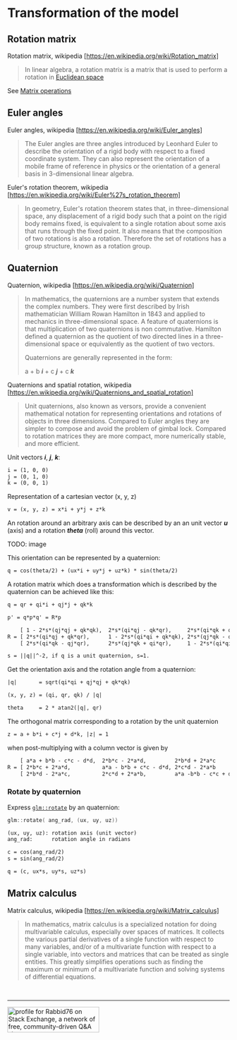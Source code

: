 # Transformation of the model

## Rotation matrix

Rotation matrix, wikipedia [https://en.wikipedia.org/wiki/Rotation_matrix]
> In linear algebra, a rotation matrix is a matrix that is used to perform a rotation in [Euclidean space](https://en.wikipedia.org/wiki/Euclidean_space)

See [Matrix operations](https://github.com/Rabbid76/graphics-snippets/blob/master/documentation/matrix_operations.md)

## Euler angles

Euler angles, wikipedia [https://en.wikipedia.org/wiki/Euler_angles]
> The Euler angles are three angles introduced by Leonhard Euler to describe the orientation of a rigid body with respect to a fixed coordinate system. They can also represent the orientation of a mobile frame of reference in physics or the orientation of a general basis in 3-dimensional linear algebra.

Euler's rotation theorem, wikipedia [https://en.wikipedia.org/wiki/Euler%27s_rotation_theorem]
> In geometry, Euler's rotation theorem states that, in three-dimensional space, any displacement of a rigid body such that a point on the rigid body remains fixed, is equivalent to a single rotation about some axis that runs through the fixed point. It also means that the composition of two rotations is also a rotation. Therefore the set of rotations has a group structure, known as a rotation group.

## Quaternion

Quaternion, wikipedia [https://en.wikipedia.org/wiki/Quaternion]
> In mathematics, the quaternions are a number system that extends the complex numbers. They were first described by Irish mathematician William Rowan Hamilton in 1843 and applied to mechanics in three-dimensional space. A feature of quaternions is that multiplication of two quaternions is non commutative. Hamilton defined a quaternion as the quotient of two directed lines in a three-dimensional space or equivalently as the quotient of two vectors.
>
> Quaternions are generally represented in the form:
>
> a + b ***i*** + c ***j*** + c ***k*** 

Quaternions and spatial rotation, wikipedia  [https://en.wikipedia.org/wiki/Quaternions_and_spatial_rotation]

> Unit quaternions, also known as versors, provide a convenient mathematical notation for representing orientations and rotations of objects in three dimensions. Compared to Euler angles they are simpler to compose and avoid the problem of gimbal lock. Compared to rotation matrices they are more compact, more numerically stable, and more efficient.

Unit vectors ***i***, ***j***, ***k***:

```txt
i = (1, 0, 0)
j = (0, 1, 0)
k = (0, 0, 1)
```

Representation of a cartesian vector (x, y, z)

```txt
v = (x, y, z) = x*i + y*j + z*k
```

An rotation around an arbitrary axis can be described by an an unit vector ***u*** (axis) and a rotation ***theta*** (roll) around this vector.

TODO: image

This orientation can be represented by a quaternion:

```txt
q = cos(theta/2) + (ux*i + uy*j + uz*k) * sin(theta/2)
```

A rotation matrix which does a transformation which is described by the quaternion can be achieved like this:

```txt
q = qr + qi*i + qj*j + qk*k

p' = q*p*q' = R*p

    [ 1 - 2*s*(qj*qj + qk*qk),  2*s*(qi*qj - qk*qr),     2*s*(qi*qk + qj*qr)     ]
R = [ 2*s*(qi*qj + qk*qr),      1 - 2*s*(qi*qi + qk*qk), 2*s*(qj*qk - qi*qr)     ]
    [ 2*s*(qi*qk - qj*qr),      2*s*(qj*qk + qi*qr),     1 - 2*s*(qi*qi + qj*qj) ]

s = ||q||^-2, if q is a unit quaternion, s=1.
```

Get the orientation axis and the rotation angle from a quaternion:

```txt
|q|       = sqrt(qi*qi + qj*qj + qk*qk)

(x, y, z) = (qi, qr, qk) / |q|

theta     = 2 * atan2(|q|, qr)
```

The orthogonal matrix corresponding to a rotation by the unit quaternion 

```txt
z = a + b*i + c*j + d*k, |z| = 1
```  

when post-multiplying with a column vector is given by

```txt
    [ a*a + b*b - c*c - d*d,  2*b*c - 2*a*d,         2*b*d + 2*a*c        ]
R = [ 2*b*c + 2*a*d,          a*a - b*b + c*c - d*d, 2*c*d - 2*a*b        ]
    [ 2*b*d - 2*a*c,          2*c*d + 2*a*b,         a*a -b*b - c*c + d*d ]
```

### Rotate by quaternion

Express [`glm::rotate`](https://glm.g-truc.net/0.9.8/api/a00232.html#ga2020c91bf61e050882b3a5c18eada700) by an quaternion:

```cpp
glm::rotate( ang_rad, (ux, uy, uz))
```

```txt
(ux, uy, uz): rotation axis (unit vector)
ang_rad:      rotation angle in radians

c = cos(ang_rad/2)
s = sin(ang_rad/2)

q = (c, ux*s, uy*s, uz*s)
```

## Matrix calculus

Matrix calculus, wikipedia [https://en.wikipedia.org/wiki/Matrix_calculus]
> In mathematics, matrix calculus is a specialized notation for doing multivariable calculus, especially over spaces of matrices. It collects the various partial derivatives of a single function with respect to many variables, and/or of a multivariate function with respect to a single variable, into vectors and matrices that can be treated as single entities. This greatly simplifies operations such as finding the maximum or minimum of a multivariate function and solving systems of differential equations.

<br/><hr/>

<a href="https://stackexchange.com/users/7322082/rabbid76"><img src="https://stackexchange.com/users/flair/7322082.png" width="208" height="58" alt="profile for Rabbid76 on Stack Exchange, a network of free, community-driven Q&amp;A sites" title="profile for Rabbid76 on Stack Exchange, a network of free, community-driven Q&amp;A sites" /></a>